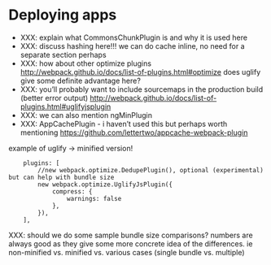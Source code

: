 # Deploying apps

- XXX: explain what CommonsChunkPlugin is and why it is used here
- XXX: discuss hashing here!!! we can do cache inline, no need for a separate section perhaps
- XXX: how about other optimize plugins http://webpack.github.io/docs/list-of-plugins.html#optimize does uglify give some definite advantage here?
- XXX: you’ll probably want to include sourcemaps in the production build (better error output) http://webpack.github.io/docs/list-of-plugins.html#uglifyjsplugin
- XXX: we can also mention ngMinPlugin
- XXX: AppCachePlugin - i haven’t used this but perhaps worth mentioning https://github.com/lettertwo/appcache-webpack-plugin

example of uglify -> minified version!

```
    plugins: [
        //new webpack.optimize.DedupePlugin(), optional (experimental) but can help with bundle size
        new webpack.optimize.UglifyJsPlugin({
            compress: {
                warnings: false
            },
        }),
    ],
```

XXX: should we do some sample bundle size comparisons? numbers are always good as they give some more concrete idea of the differences. ie non-minified vs. minified vs. various cases (single bundle vs. multiple)
